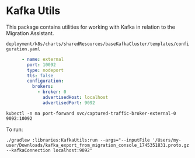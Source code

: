 # Kafka Utils

This package contains utilities for working with Kafka in relation to the Migration Assistant.



`deployment/k8s/charts/sharedResources/baseKafkaCluster/templates/configuration.yaml`

```yaml
      - name: external
        port: 10092
        type: nodeport
        tls: false
        configuration:
          brokers:
            - broker: 0
              advertisedHost: localhost
              advertisedPort: 9092
```

```shell
kubectl -n ma port-forward svc/captured-traffic-broker-external-0 9092:10092
```

To run: 
```shell
./gradlew :libraries:KafkaUtils:run --args="--inputFile '/Users/my-user/Downloads/kafka_export_from_migration_console_1745351831.proto.gz' --kafkaConnection localhost:9092"
```